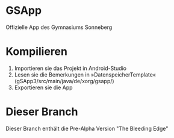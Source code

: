 GSApp
=====

Offizielle App des Gymnasiums Sonneberg

Kompilieren
============
1. Importieren sie das Projekt in Android-Studio
2. Lesen sie die Bemerkungen in »DatenspeicherTemplate« (gSApp3/src/main/java/de/xorg/gsapp/)
3. Exportieren sie die App

Dieser Branch
==============

Dieser Branch enthält die Pre-Alpha Version "The Bleeding Edge"
